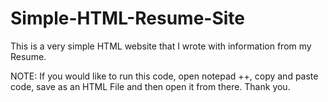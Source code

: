 # Simple-HTML-Resume-Site
This is a very simple HTML website that I wrote with information from my Resume.

NOTE:
If you would like to run this code, open notepad ++, copy and paste code, save as an HTML File and then open it from there. Thank you.
